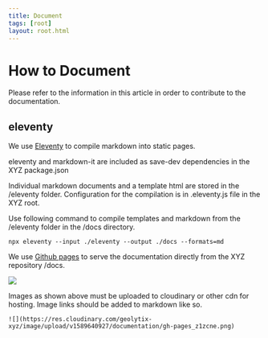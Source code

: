 ```yaml
---
title: Document
tags: [root]
layout: root.html
---
```


# How to Document

Please refer to the information in this article in order to contribute to the documentation.

## eleventy

We use [Eleventy](https://github.com/11ty/eleventy) to compile markdown into static pages.

eleventy and markdown-it are included as save-dev dependencies in the XYZ package.json

Individual markdown documents and a template html are stored in the /eleventy folder. Configuration for the compilation is in .eleventy.js file in the XYZ root.

Use following command to compile templates and markdown from the /eleventy folder in the /docs directory.

```
npx eleventy --input ./eleventy --output ./docs --formats=md
```

We use [Github pages](https://pages.github.com/) to serve the documentation directly from the XYZ repository /docs.

![](https://res.cloudinary.com/geolytix-xyz/image/upload/v1589640927/documentation/gh-pages_z1zcne.png)

Images as shown above must be uploaded to cloudinary or other cdn for hosting. Image links should be added to markdown like so.

```![](https://res.cloudinary.com/geolytix-xyz/image/upload/v1589640927/documentation/gh-pages_z1zcne.png)```